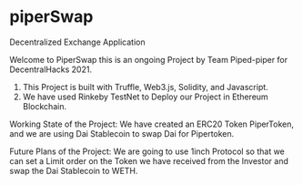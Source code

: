# piperSwap
Decentralized Exchange Application 

Welcome to PiperSwap this is an ongoing Project by Team Piped-piper for DecentralHacks 2021.

1. This Project is built with Truffle, Web3.js, Solidity, and Javascript.
2. We have used Rinkeby TestNet to Deploy our Project in Ethereum Blockchain.

Working State of the Project: We have created an ERC20 Token PiperToken, and we are using Dai Stablecoin to swap Dai for Pipertoken.

Future Plans of the Project: We are going to use 1inch Protocol so that we can set a Limit order on the Token we have received from the Investor
and swap the Dai Stablecoin to WETH.
